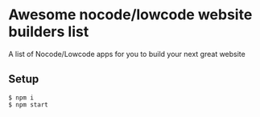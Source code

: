 # Awesome nocode/lowcode website builders list

A list of Nocode/Lowcode apps for you to build your next great website

## Setup

```
$ npm i
$ npm start
```
